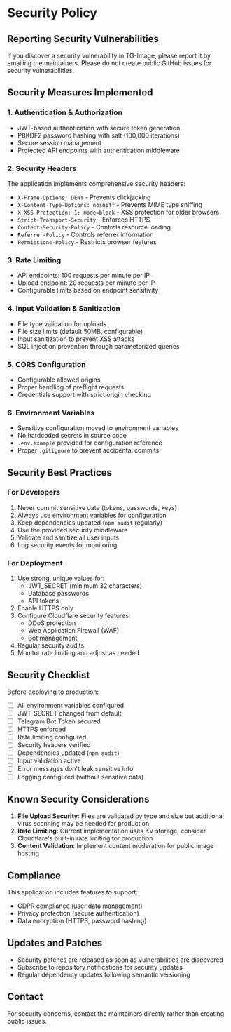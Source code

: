# Security Policy

## Reporting Security Vulnerabilities

If you discover a security vulnerability in TG-Image, please report it by emailing the maintainers. Please do not create public GitHub issues for security vulnerabilities.

## Security Measures Implemented

### 1. Authentication & Authorization
- JWT-based authentication with secure token generation
- PBKDF2 password hashing with salt (100,000 iterations)
- Secure session management
- Protected API endpoints with authentication middleware

### 2. Security Headers
The application implements comprehensive security headers:
- `X-Frame-Options: DENY` - Prevents clickjacking
- `X-Content-Type-Options: nosniff` - Prevents MIME type sniffing
- `X-XSS-Protection: 1; mode=block` - XSS protection for older browsers
- `Strict-Transport-Security` - Enforces HTTPS
- `Content-Security-Policy` - Controls resource loading
- `Referrer-Policy` - Controls referrer information
- `Permissions-Policy` - Restricts browser features

### 3. Rate Limiting
- API endpoints: 100 requests per minute per IP
- Upload endpoint: 20 requests per minute per IP
- Configurable limits based on endpoint sensitivity

### 4. Input Validation & Sanitization
- File type validation for uploads
- File size limits (default 50MB, configurable)
- Input sanitization to prevent XSS attacks
- SQL injection prevention through parameterized queries

### 5. CORS Configuration
- Configurable allowed origins
- Proper handling of preflight requests
- Credentials support with strict origin checking

### 6. Environment Variables
- Sensitive configuration moved to environment variables
- No hardcoded secrets in source code
- `.env.example` provided for configuration reference
- Proper `.gitignore` to prevent accidental commits

## Security Best Practices

### For Developers
1. Never commit sensitive data (tokens, passwords, keys)
2. Always use environment variables for configuration
3. Keep dependencies updated (`npm audit` regularly)
4. Use the provided security middleware
5. Validate and sanitize all user inputs
6. Log security events for monitoring

### For Deployment
1. Use strong, unique values for:
   - JWT_SECRET (minimum 32 characters)
   - Database passwords
   - API tokens
2. Enable HTTPS only
3. Configure Cloudflare security features:
   - DDoS protection
   - Web Application Firewall (WAF)
   - Bot management
4. Regular security audits
5. Monitor rate limiting and adjust as needed

## Security Checklist

Before deploying to production:

- [ ] All environment variables configured
- [ ] JWT_SECRET changed from default
- [ ] Telegram Bot Token secured
- [ ] HTTPS enforced
- [ ] Rate limiting configured
- [ ] Security headers verified
- [ ] Dependencies updated (`npm audit`)
- [ ] Input validation active
- [ ] Error messages don't leak sensitive info
- [ ] Logging configured (without sensitive data)

## Known Security Considerations

1. **File Upload Security**: Files are validated by type and size but additional virus scanning may be needed for production
2. **Rate Limiting**: Current implementation uses KV storage; consider Cloudflare's built-in rate limiting for production
3. **Content Validation**: Implement content moderation for public image hosting

## Compliance

This application includes features to support:
- GDPR compliance (user data management)
- Privacy protection (secure authentication)
- Data encryption (HTTPS, password hashing)

## Updates and Patches

- Security patches are released as soon as vulnerabilities are discovered
- Subscribe to repository notifications for security updates
- Regular dependency updates following semantic versioning

## Contact

For security concerns, contact the maintainers directly rather than creating public issues.